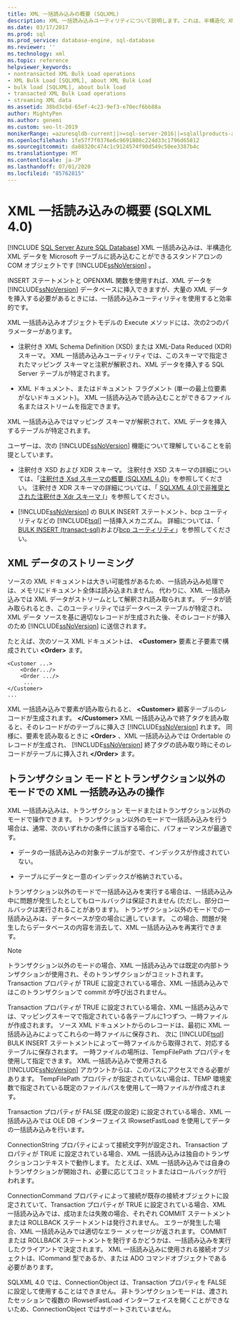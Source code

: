 ```yaml
---
title: XML 一括読み込みの概要 (SQLXML)
description: XML 一括読み込みユーティリティについて説明します。これは、半構造化 XML データを Microsoft SQL Server テーブルに読み込むことができるようにする、SQLXML 4.0 のスタンドアロン COM オブジェクトです。
ms.date: 03/17/2017
ms.prod: sql
ms.prod_service: database-engine, sql-database
ms.reviewer: ''
ms.technology: xml
ms.topic: reference
helpviewer_keywords:
- nontransacted XML Bulk Load operations
- XML Bulk Load [SQLXML], about XML Bulk Load
- bulk load [SQLXML], about bulk load
- transacted XML Bulk Load operations
- streaming XML data
ms.assetid: 38bd3cbd-65ef-4c23-9ef3-e70ecf6bb88a
author: MightyPen
ms.author: genemi
ms.custom: seo-lt-2019
monikerRange: =azuresqldb-current||>=sql-server-2016||=sqlallproducts-allversions||>=sql-server-linux-2017||=azuresqldb-mi-current
ms.openlocfilehash: 1fe57f7f0376e6c9691808c224d33c1796d65812
ms.sourcegitcommit: da88320c474c1c9124574f90d549c50ee3387b4c
ms.translationtype: MT
ms.contentlocale: ja-JP
ms.lasthandoff: 07/01/2020
ms.locfileid: "85762815"
---
```

# <a name="introduction-to-xml-bulk-load-sqlxml-40"></a>XML 一括読み込みの概要 (SQLXML 4.0)
[!INCLUDE [SQL Server Azure SQL Database](../../../includes/applies-to-version/sql-asdb.md)]
  XML 一括読み込みは、半構造化 XML データを Microsoft テーブルに読み込むことができるスタンドアロンの COM オブジェクトです [!INCLUDE[ssNoVersion](../../../includes/ssnoversion-md.md)] 。  
  
 INSERT ステートメントと OPENXML 関数を使用すれば、XML データを [!INCLUDE[ssNoVersion](../../../includes/ssnoversion-md.md)] データベースに挿入できますが、大量の XML データを挿入する必要があるときには、一括読み込みユーティリティを使用すると効率的です。  
  
 XML 一括読み込みオブジェクトモデルの Execute メソッドには、次の2つのパラメーターがあります。  
  
-   注釈付き XML Schema Definition (XSD) または XML-Data Reduced (XDR) スキーマ。 XML 一括読み込みユーティリティでは、このスキーマで指定されたマッピング スキーマと注釈が解釈され、XML データを挿入する SQL Server テーブルが特定されます。  
  
-   XML ドキュメント、またはドキュメント フラグメント (単一の最上位要素がないドキュメント)。 XML 一括読み込みで読み込むことができるファイル名またはストリームを指定できます。  
  
 XML 一括読み込みではマッピング スキーマが解釈されて、XML データを挿入するテーブルが特定されます。  
  
 ユーザーは、次の [!INCLUDE[ssNoVersion](../../../includes/ssnoversion-md.md)] 機能について理解していることを前提としています。  
  
-   注釈付き XSD および XDR スキーマ。 注釈付き XSD スキーマの詳細については、「[注釈付き Xsd スキーマの概要 &#40;SQLXML 4.0&#41;](../../../relational-databases/sqlxml/annotated-xsd-schemas/introduction-to-annotated-xsd-schemas-sqlxml-4-0.md)」を参照してください。 注釈付き XDR スキーマの詳細については、「 [SQLXML 4.0&#41;で非推奨とされた注釈付き Xdr スキーマ &#40;](../../../relational-databases/sqlxml/annotated-xsd-schemas/annotated-xdr-schemas-deprecated-in-sqlxml-4-0.md)」を参照してください。  
  
-   [!INCLUDE[ssNoVersion](../../../includes/ssnoversion-md.md)] の BULK INSERT ステートメント、bcp ユーティリティなどの [!INCLUDE[tsql](../../../includes/tsql-md.md)] 一括挿入メカニズム。 詳細については、「 [BULK INSERT &#40;transact-sql&#41;](../../../t-sql/statements/bulk-insert-transact-sql.md)および[bcp ユーティリティ](../../../tools/bcp-utility.md)」を参照してください。  
  
## <a name="streaming-of-xml-data"></a>XML データのストリーミング  
 ソースの XML ドキュメントは大きい可能性があるため、一括読み込み処理では、メモリにドキュメント全体は読み込まれません。 代わりに、XML 一括読み込みでは XML データがストリームとして解釈され読み取られます。 データが読み取られるとき、このユーティリティではデータベース テーブルが特定され、XML データ ソースを基に適切なレコードが生成された後、そのレコードが挿入のため [!INCLUDE[ssNoVersion](../../../includes/ssnoversion-md.md)] に送信されます。  
  
 たとえば、次のソース XML ドキュメントは、 **\<Customer>** 要素と子要素で構成されてい **\<Order>** ます。  
  
```  
<Customer ...>  
    <Order.../>  
    <Order .../>  
     ...  
</Customer>  
...  
```  
  
 XML 一括読み込みで要素が読み取られると、 **\<Customer>** 顧客テーブルのレコードが生成されます。 **\</Customer>** XML 一括読み込みで終了タグを読み取ると、そのレコードがのテーブルに挿入さ [!INCLUDE[ssNoVersion](../../../includes/ssnoversion-md.md)] れます。 同様に、要素を読み取るときに **\<Order>** 、XML 一括読み込みでは Ordertable のレコードが生成され、 [!INCLUDE[ssNoVersion](../../../includes/ssnoversion-md.md)] 終了タグの読み取り時にそのレコードがテーブルに挿入され **\</Order>** ます。  
  
## <a name="transacted-and-nontransacted-xml-bulk-load-operations"></a>トランザクション モードとトランザクション以外のモードでの XML 一括読み込みの操作  
 XML 一括読み込みは、トランザクション モードまたはトランザクション以外のモードで操作できます。 トランザクション以外のモードで一括読み込みを行う場合は、通常、次のいずれかの条件に該当する場合に、パフォーマンスが最適です。  
  
-   データの一括読み込みの対象テーブルが空で、インデックスが作成されていない。  
  
-   テーブルにデータと一意のインデックスが格納されている。  
  
 トランザクション以外のモードで一括読み込みを実行する場合は、一括読み込み中に問題が発生したとしてもロールバックは保証されません (ただし、部分ロールバックは実行されることがあります)。 トランザクション以外のモードでの一括読み込みは、データベースが空の場合に適しています。 この場合、問題が発生したらデータベースの内容を消去して、XML 一括読み込みを再実行できます。  
  
> [!NOTE]  
>  トランザクション以外のモードの場合、XML 一括読み込みでは既定の内部トランザクションが使用され、そのトランザクションがコミットされます。 Transaction プロパティが TRUE に設定されている場合、XML 一括読み込みではこのトランザクションで commit が呼び出されません。  
  
 Transaction プロパティが TRUE に設定されている場合、XML 一括読み込みでは、マッピングスキーマで指定されている各テーブルに1つずつ、一時ファイルが作成されます。 ソース XML ドキュメントからのレコードは、最初に XML 一括読み込みによってこれらの一時ファイルに保存され、 次に [!INCLUDE[tsql](../../../includes/tsql-md.md)] BULK INSERT ステートメントによって一時ファイルから取得されて、対応するテーブルに保存されます。 一時ファイルの場所は、TempFilePath プロパティを使用して指定できます。 XML 一括読み込みで使用される [!INCLUDE[ssNoVersion](../../../includes/ssnoversion-md.md)] アカウントからは、このパスにアクセスできる必要があります。 TempFilePath プロパティが指定されていない場合は、TEMP 環境変数で指定されている既定のファイルパスを使用して一時ファイルが作成されます。  
  
 Transaction プロパティが FALSE (既定の設定) に設定されている場合、XML 一括読み込みでは OLE DB インターフェイス IRowsetFastLoad を使用してデータの一括読み込みを行います。  
  
 ConnectionString プロパティによって接続文字列が設定され、Transaction プロパティが TRUE に設定されている場合、XML 一括読み込みは独自のトランザクションコンテキストで動作します。 たとえば、XML 一括読み込みでは自身のトランザクションが開始され、必要に応じてコミットまたはロールバックが行われます。  
  
 ConnectionCommand プロパティによって接続が既存の接続オブジェクトに設定されていて、Transaction プロパティが TRUE に設定されている場合、XML 一括読み込みでは、成功または失敗の場合、それぞれ COMMIT ステートメントまたは ROLLBACK ステートメントは発行されません。 エラーが発生した場合、XML 一括読み込みでは適切なエラー メッセージが返されます。 COMMIT または ROLLBACK ステートメントを発行するかどうかは、一括読み込みを実行したクライアントで決定されます。 XML 一括読み込みに使用される接続オブジェクトは、ICommand 型であるか、または ADO コマンドオブジェクトである必要があります。  
  
 SQLXML 4.0 では、ConnectionObject は、Transaction プロパティを FALSE に設定して使用することはできません。 非トランザクションモードは、渡されたセッションで複数の IRowsetFastLoad インターフェイスを開くことができないため、ConnectionObject ではサポートされていません。  
  
  

